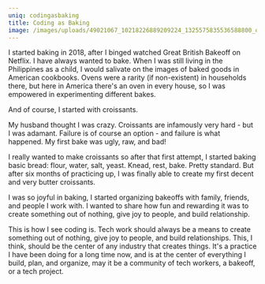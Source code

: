 ```yaml
---
uniq: codingasbaking
title: Coding as Baking
image: /images/uploads/49021067_10218226889209224_1325575835536588800_o.jpg
---
```

I started baking in 2018, after I binged watched Great British Bakeoff on Netflix. I have always wanted to bake. When I was still living in the Philippines as a child, I would salivate on the images of baked goods in American cookbooks. Ovens were a rarity (if non-existent) in households there, but here in America there's an oven in every house, so I was empowered in experimenting different bakes. 

And of course, I started with croissants. 

My husband thought I was crazy. Croissants are infamously very hard - but I was adamant. Failure is of course an option - and failure is what happened. My first bake was ugly, raw, and bad! 

I really wanted to make croissants so after that first attempt, I started baking basic bread: flour, water, salt, yeast. Knead, rest, bake. Pretty standard. But after six months of practicing up, I was finally able to create my first decent and very butter croissants.

I was so joyful in baking, I started organizing bakeoffs with family, friends, and people I work with. I wanted to share how fun and rewarding it was to create something out of nothing, give joy to people, and build relationship.

This is how I see coding is. Tech work should always be a means to create something out of nothing, give joy to people, and build relationships. This, I think, should be the center of any industry that creates things. It's a practice I have been doing for a long time now, and is at the center of everything I build, plan, and organize, may it be a community of tech workers, a bakeoff, or a tech project.
